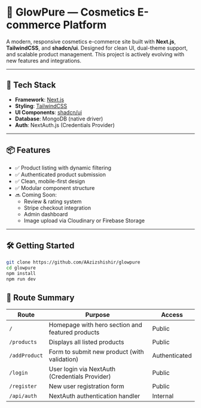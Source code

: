 # 🌸 GlowPure — Cosmetics E-commerce Platform

A modern, responsive cosmetics e-commerce site built with **Next.js**, **TailwindCSS**, and **shadcn/ui**. Designed for clean UI, dual-theme support, and scalable product management. This project is actively evolving with new features and integrations.

---

## 🚀 Tech Stack

- **Framework**: [Next.js](https://nextjs.org/)
- **Styling**: [TailwindCSS](https://tailwindcss.com/)
- **UI Components**: [shadcn/ui](https://ui.shadcn.com/)
- **Database**: MongoDB (native driver)
- **Auth**: NextAuth.js (Credentials Provider)

---

## 📦 Features

- ✅ Product listing with dynamic filtering
- ✅ Authenticated product submission
- ✅ Clean, mobile-first design
- ✅ Modular component structure
- 🔜 Coming Soon:
  - Review & rating system
  - Stripe checkout integration
  - Admin dashboard
  - Image upload via Cloudinary or Firebase Storage

---

## 🛠️ Getting Started

```bash
git clone https://github.com/AAzizshishir/glowpure
cd glowpure
npm install
npm run dev
```

## 🧭 Route Summary

| Route         | Purpose                                          | Access        |
| ------------- | ------------------------------------------------ | ------------- |
| `/`           | Homepage with hero section and featured products | Public        |
| `/products`   | Displays all listed products                     | Public        |
| `/addProduct` | Form to submit new product (with validation)     | Authenticated |
| `/login`      | User login via NextAuth (Credentials Provider)   | Public        |
| `/register`   | New user registration form                       | Public        |
| `/api/auth`   | NextAuth authentication handler                  | Internal      |
